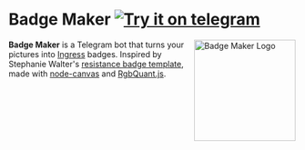 # Badge Maker [![Try it on telegram](https://img.shields.io/badge/try%20it-on%20telegram-0088cc.svg)](http://t.me/badgemakerbot)

<img src="https://i.imgur.com/ZrPeuKU.png" align="right" title="Badge Maker Logo" height="178">

**Badge Maker** is a Telegram bot that turns your pictures into [Ingress](http://www.ingress.com/) badges. Inspired by Stephanie Walter's [resistance badge template](https://github.com/stephanie-walter/ingress-resistance-badge), made with [node-canvas](https://github.com/Automattic/node-canvas) and [RgbQuant.js](https://github.com/Automattic/node-canvas).